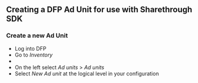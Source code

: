 ## Creating a DFP Ad Unit for use with Sharethrough SDK
### Create a new Ad Unit 
* Log into DFP
* Go to *Inventory*
* 
* On the left select *Ad units* > *Ad units*
* Select *New Ad unit* at the logical level in your configuration
